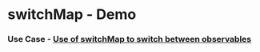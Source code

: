 # switchMap - Demo


### Use Case - [Use of switchMap to switch between observables](https://turbotechlab.com/topics/rxjs/operator-transform-switch-map)


